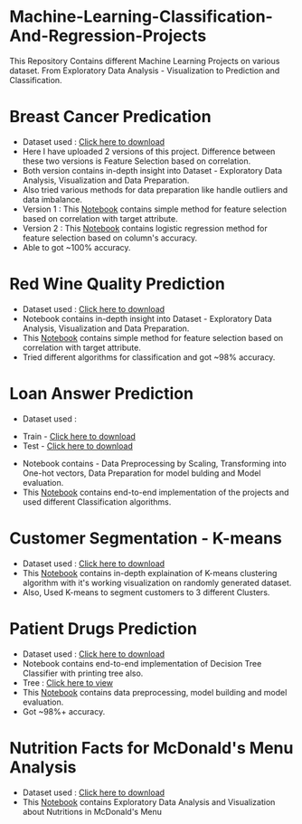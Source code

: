 # Machine-Learning-Classification-And-Regression-Projects
This Repository Contains different Machine Learning Projects on various dataset. From Exploratory Data Analysis - Visualization to Prediction and Classification.

# Breast Cancer Predication

* Dataset used : [Click here to download](https://www.kaggle.com/uciml/breast-cancer-wisconsin-data)
* Here I have uploaded 2 versions of this project. Difference between these two versions is Feature Selection based on correlation.
* Both version contains in-depth insight into Dataset - Exploratory Data Analysis, Visualization and Data Preparation.
* Also tried various methods for data preparation like handle outliers and data imbalance.
* Version 1 : This [Notebook](https://github.com/rkshiyaniya/Data-Science-Machine-Learning-Projects/blob/main/Breast%20Cancer%20Classification%201.ipynb) contains simple method for feature selection based on correlation with target attribute.
* Version 2 : This [Notebook](https://github.com/rkshiyaniya/Data-Science-Machine-Learning-Projects/blob/main/Breast%20Cancer%20Classification%202.ipynb) contains logistic regression method for feature selection based on column's accuracy.
* Able to got ~100% accuracy.

# Red Wine Quality Prediction

* Dataset used : [Click here to download](https://www.kaggle.com/uciml/red-wine-quality-cortez-et-al-2009)
* Notebook contains in-depth insight into Dataset - Exploratory Data Analysis, Visualization and Data Preparation.
* This [Notebook](https://github.com/rkshiyaniya/Data-Science-Machine-Learning-Projects/blob/main/Red%20Wine%20Quality.ipynb) contains simple method for feature selection based on correlation with target attribute.
* Tried different algorithms for classification and got ~98% accuracy.

# Loan Answer Prediction

* Dataset used : 
- Train - [Click here to download](https://s3-api.us-geo.objectstorage.softlayer.net/cf-courses-data/CognitiveClass/ML0101ENv3/labs/loan_train.csv)
- Test - [Click here to download](https://s3-api.us-geo.objectstorage.softlayer.net/cf-courses-data/CognitiveClass/ML0101ENv3/labs/loan_test.csv)
* Notebook contains - Data Preprocessing by Scaling, Transforming into One-hot vectors, Data Preparation for model bulding and Model evaluation.
* This [Notebook](https://github.com/rkshiyaniya/Data-Science-Machine-Learning-Projects/blob/main/Proj_Loan.ipynb) contains end-to-end implementation of the projects and used different Classification algorithms.

# Customer Segmentation - K-means

* Dataset used : [Click here to download](https://cf-courses-data.s3.us.cloud-object-storage.appdomain.cloud/IBMDeveloperSkillsNetwork-DS0701EN-SkillsNetwork/labs/customer_segmentation.csv)
* This [Notebook](https://github.com/rkshiyaniya/Data-Science-Machine-Learning-Projects/blob/main/Clustering_k_means.ipynb) contains in-depth explaination of K-means clustering algorithm with it's working visualization on randomly generated dataset.
* Also, Used K-means to segment customers to 3 different Clusters.

# Patient Drugs Prediction 

* Dataset used : [Click here to download](https://github.com/rkshiyaniya/Data-Science-Machine-Learning-Projects/blob/main/drug200.csv)
* Notebook contains end-to-end implementation of Decision Tree Classifier with printing tree also.
* Tree : [Click here to view](https://github.com/rkshiyaniya/Data-Science-Machine-Learning-Projects/blob/main/drugtree.png)
* This [Notebook](https://github.com/rkshiyaniya/Data-Science-Machine-Learning-Projects/blob/main/Decision_Trees_drugs.ipynb) contains data preprocessing, model building and model evaluation.
* Got ~98%+ accuracy.

# Nutrition Facts for McDonald's Menu Analysis

* Dataset used : [Click here to download](https://www.kaggle.com/mcdonalds/nutrition-facts)
* This [Notebook](https://github.com/rkshiyaniya/Data-Science-Machine-Learning-Projects/blob/main/McDonald's%20Menu.ipynb) contains Exploratory Data Analysis and Visualization about Nutritions in McDonald's Menu

